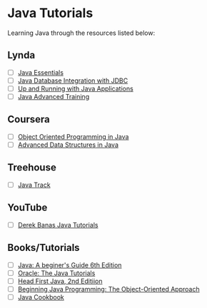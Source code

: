 # Java Tutorials
Learning Java through the resources listed below: 


## Lynda

- [ ] [Java Essentials](http://www.lynda.com/Java-tutorials/Java-Essential-Training/377484-2.html)
- [ ] [Java Database Integration with JDBC](http://www.lynda.com/Java-tutorials/Java-Database-Integration-JDBC/110284-2.html)
- [ ] [Up and Running with Java Applications](http://www.lynda.com/Android-tutorials/Up-Running-Java-Applications/94344-2.html)
- [ ] [Java Advanced Training](http://www.lynda.com/Java-tutorials/Java-Advanced-Training/107061-2.html)

## Coursera

- [ ] [Object Oriented Programming in Java](https://www.coursera.org/learn/object-oriented-java/)
- [ ] [Advanced Data Structures in Java](https://www.coursera.org/learn/advanced-data-structures)

## Treehouse

- [ ] [Java Track](https://teamtreehouse.com/tracks/learn-java)


## YouTube

- [ ] [Derek Banas Java Tutorials](https://www.youtube.com/playlist?list=PLE7E8B7F4856C9B19)

## Books/Tutorials

- [ ] [Java: A beginer's Guide 6th Edition](http://www.amazon.com/Java-Beginners-Guide-Herbert-Schildt/dp/0071809252/ref=sr_1_1?ie=UTF8&qid=1451917604&sr=8-1&keywords=java+a+beginners+guide)
- [ ] [Oracle: The Java Tutorials](http://docs.oracle.com/javase/tutorial/)
- [ ] [Head First Java, 2nd Editiion](http://www.amazon.com/dp/0596009208//ref=cm_sw_su_dp?tag=nethta-20)
- [ ] [Beginning Java Programming: The Object-Oriented Approach](http://www.amazon.com/Beginning-Java-Programming-Object-Oriented-Approach/dp/1118739493/ref=sr_1_1?ie=UTF8&qid=1458690269&sr=8-1&keywords=Beginning+Java+Programming%3A+The+Object-Oriented+Approach)
- [ ] [Java Cookbook](http://www.amazon.com/Java-Cookbook-Ian-F-Darwin/dp/144933704X/ref=sr_1_1?ie=UTF8&qid=1460412297&sr=8-1&keywords=java+cookbook)
